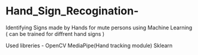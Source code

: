 # Hand_Sign_Recogination-
Identifying Signs made by Hands for mute persons using Machine Learning ( can be trained for diffrent hand signs )

Used libreries -
OpenCV
MediaPipe(Hand tracking module)
Sklearn
